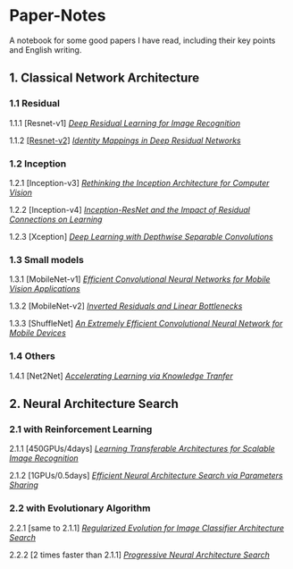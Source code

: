 # Paper-Notes
A notebook for some good papers I have read, including their key points and English writing.




## 1. Classical Network Architecture

### 1.1 Residual
1.1.1  [Resnet-v1] [*Deep Residual Learning for Image Recognition*](https://arxiv.org/pdf/1512.03385.pdf)

1.1.2  [[Resnet-v2]](https://github.com/yukang2017/Paper-Notes/blob/master/1.%20Classical%20Network%20Architecture/1.1.2%20%5BResnet-v2%5D%20Notes%20by%20YK.pdf) [*Identity Mappings in Deep Residual Networks*](https://arxiv.org/pdf/1603.05027.pdf)

### 1.2 Inception
1.2.1  [Inception-v3] [*Rethinking the Inception Architecture for Computer Vision*](https://arxiv.org/pdf/1512.00567.pdf)

1.2.2  [Inception-v4] [*Inception-ResNet and the Impact of Residual Connections on Learning*](https://arxiv.org/pdf/1602.07261.pdf)

1.2.3  [Xception] [*Deep Learning with Depthwise Separable Convolutions*](https://arxiv.org/pdf/1610.02357.pdf)


### 1.3 Small models
1.3.1  [MobileNet-v1] [*Efficient Convolutional Neural Networks for Mobile Vision Applications*](https://arxiv.org/pdf/1704.04861.pdf)

1.3.2  [MobileNet-v2] [*Inverted Residuals and Linear Bottlenecks*](https://arxiv.org/pdf/1801.04381.pdf)

1.3.3  [ShuffleNet] [*An Extremely Efficient Convolutional Neural Network for Mobile Devices*](https://arxiv.org/pdf/1707.01083.pdf)

### 1.4 Others
1.4.1  [Net2Net] [*Accelerating Learning via Knowledge Tranfer*](https://arxiv.org/pdf/1511.05641.pdf)




## 2. Neural Architecture Search
### 2.1  with Reinforcement Learning
2.1.1  [450GPUs/4days] [*Learning Transferable Architectures for Scalable Image Recognition*]()

2.1.2  [1GPUs/0.5days] [*Efficient Neural Architecture Search via Parameters Sharing*]()

### 2.2  with Evolutionary Algorithm
2.2.1  [same to 2.1.1] [*Regularized Evolution for Image Classifier Architecture Search*]()

2.2.2  [2 times faster than 2.1.1] [*Progressive Neural Architecture Search*]()
